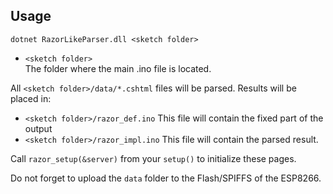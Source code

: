 ﻿Usage
-----

`dotnet RazorLikeParser.dll <sketch folder>`

* `<sketch folder>`  
  The folder where the main .ino file is located.


All `<sketch folder>/data/*.cshtml` files will be parsed. Results will be placed in:

* `<sketch folder>/razor_def.ino`
  This file will contain the fixed part of the output
* `<sketch folder>/razor_impl.ino`
  This file will contain the parsed result.

Call `razor_setup(&server)` from your `setup()` to initialize these pages.

Do not forget to upload the `data` folder to the Flash/SPIFFS of the ESP8266.
